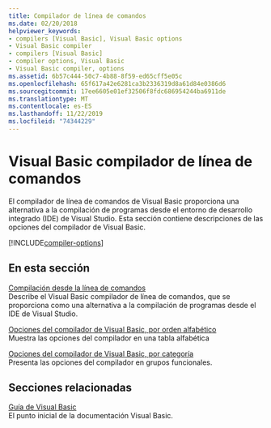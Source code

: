 ```yaml
---
title: Compilador de línea de comandos
ms.date: 02/20/2018
helpviewer_keywords:
- compilers [Visual Basic], Visual Basic options
- Visual Basic compiler
- compilers [Visual Basic]
- compiler options, Visual Basic
- Visual Basic compiler, options
ms.assetid: 6b57c444-50c7-4b88-8f59-ed65cff5e05c
ms.openlocfilehash: 65f617a42e6281ca3b2336319d8a61d84e0386d6
ms.sourcegitcommit: 17ee6605e01ef32506f8fdc686954244ba6911de
ms.translationtype: MT
ms.contentlocale: es-ES
ms.lasthandoff: 11/22/2019
ms.locfileid: "74344229"
---
```

# <a name="visual-basic-command-line-compiler"></a>Visual Basic compilador de línea de comandos

El compilador de línea de comandos de Visual Basic proporciona una alternativa a la compilación de programas desde el entorno de desarrollo integrado (IDE) de Visual Studio. Esta sección contiene descripciones de las opciones del compilador de Visual Basic.

[!INCLUDE[compiler-options](~/includes/compiler-options.md)]
  
## <a name="in-this-section"></a>En esta sección

[Compilación desde la línea de comandos](../../../visual-basic/reference/command-line-compiler/building-from-the-command-line.md)  
Describe el Visual Basic compilador de línea de comandos, que se proporciona como una alternativa a la compilación de programas desde el IDE de Visual Studio.

[Opciones del compilador de Visual Basic, por orden alfabético](../../../visual-basic/reference/command-line-compiler/compiler-options-listed-alphabetically.md)  
Muestra las opciones del compilador en una tabla alfabética

[Opciones del compilador de Visual Basic, por categoría](../../../visual-basic/reference/command-line-compiler/compiler-options-listed-by-category.md)  
Presenta las opciones del compilador en grupos funcionales.
  
## <a name="related-sections"></a>Secciones relacionadas

[Guía de Visual Basic](../../index.md)  
El punto inicial de la documentación Visual Basic.
